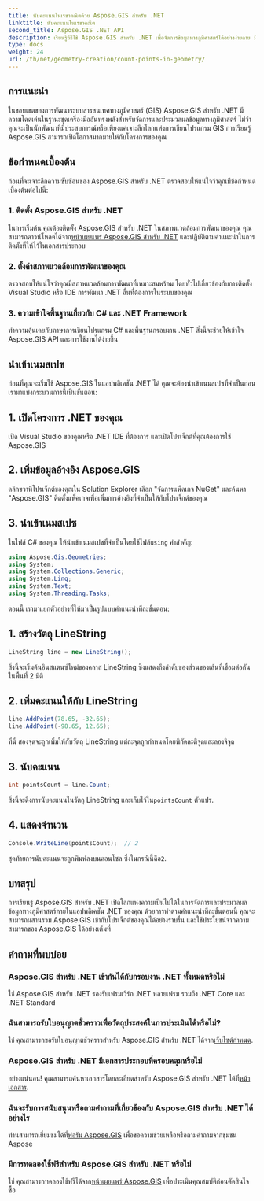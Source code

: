 ```yaml
---
title: นับคะแนนในเรขาคณิตด้วย Aspose.GIS สำหรับ .NET
linktitle: นับคะแนนในเรขาคณิต
second_title: Aspose.GIS .NET API
description: เรียนรู้วิธีใช้ Aspose.GIS สำหรับ .NET เพื่อจัดการข้อมูลทางภูมิศาสตร์ได้อย่างง่ายดาย มีบทช่วยสอนที่ครอบคลุม
type: docs
weight: 24
url: /th/net/geometry-creation/count-points-in-geometry/
---
```

## การแนะนำ
ในขอบเขตของการพัฒนาระบบสารสนเทศทางภูมิศาสตร์ (GIS) Aspose.GIS สำหรับ .NET มีความโดดเด่นในฐานะชุดเครื่องมืออันทรงพลังสำหรับจัดการและประมวลผลข้อมูลทางภูมิศาสตร์ ไม่ว่าคุณจะเป็นนักพัฒนาที่มีประสบการณ์หรือเพียงแค่เจาะลึกโลกแห่งการเขียนโปรแกรม GIS การเรียนรู้ Aspose.GIS สามารถเปิดโอกาสมากมายให้กับโครงการของคุณ
## ข้อกำหนดเบื้องต้น
ก่อนที่จะเจาะลึกความซับซ้อนของ Aspose.GIS สำหรับ .NET ตรวจสอบให้แน่ใจว่าคุณมีข้อกำหนดเบื้องต้นต่อไปนี้:
### 1. ติดตั้ง Aspose.GIS สำหรับ .NET
 ในการเริ่มต้น คุณต้องติดตั้ง Aspose.GIS สำหรับ .NET ในสภาพแวดล้อมการพัฒนาของคุณ คุณสามารถดาวน์โหลดได้จาก[หน้าเผยแพร่ Aspose.GIS สำหรับ .NET](https://releases.aspose.com/gis/net/) และปฏิบัติตามคำแนะนำในการติดตั้งที่ให้ไว้ในเอกสารประกอบ
### 2. ตั้งค่าสภาพแวดล้อมการพัฒนาของคุณ
ตรวจสอบให้แน่ใจว่าคุณมีสภาพแวดล้อมการพัฒนาที่เหมาะสมพร้อม โดยทั่วไปเกี่ยวข้องกับการติดตั้ง Visual Studio หรือ IDE การพัฒนา .NET อื่นที่ต้องการในระบบของคุณ
### 3. ความเข้าใจพื้นฐานเกี่ยวกับ C# และ .NET Framework
ทำความคุ้นเคยกับภาษาการเขียนโปรแกรม C# และพื้นฐานกรอบงาน .NET สิ่งนี้จะช่วยให้เข้าใจ Aspose.GIS API และการใช้งานได้ง่ายขึ้น

## นำเข้าเนมสเปซ
ก่อนที่คุณจะเริ่มใช้ Aspose.GIS ในแอปพลิเคชัน .NET ได้ คุณจะต้องนำเข้าเนมสเปซที่จำเป็นก่อน เรามาแบ่งกระบวนการนี้เป็นขั้นตอน:
## 1. เปิดโครงการ .NET ของคุณ
เปิด Visual Studio ของคุณหรือ .NET IDE ที่ต้องการ และเปิดโปรเจ็กต์ที่คุณต้องการใช้ Aspose.GIS
## 2. เพิ่มข้อมูลอ้างอิง Aspose.GIS
คลิกขวาที่โปรเจ็กต์ของคุณใน Solution Explorer เลือก "จัดการแพ็คเกจ NuGet" และค้นหา "Aspose.GIS" ติดตั้งแพ็คเกจเพื่อเพิ่มการอ้างอิงที่จำเป็นให้กับโปรเจ็กต์ของคุณ
## 3. นำเข้าเนมสเปซ
 ในไฟล์ C# ของคุณ ให้นำเข้าเนมสเปซที่จำเป็นโดยใช้ไฟล์`using` คำสำคัญ:
```csharp
using Aspose.Gis.Geometries;
using System;
using System.Collections.Generic;
using System.Linq;
using System.Text;
using System.Threading.Tasks;
```

ตอนนี้ เรามาแยกตัวอย่างที่ให้มาเป็นรูปแบบคำแนะนำทีละขั้นตอน:
## 1. สร้างวัตถุ LineString
```csharp
LineString line = new LineString();
```
สิ่งนี้จะเริ่มต้นอินสแตนซ์ใหม่ของคลาส LineString ซึ่งแสดงถึงลำดับของส่วนของเส้นที่เชื่อมต่อกันในพื้นที่ 2 มิติ
## 2. เพิ่มคะแนนให้กับ LineString
```csharp
line.AddPoint(78.65, -32.65);
line.AddPoint(-98.65, 12.65);
```
ที่นี่ สองจุดจะถูกเพิ่มให้กับวัตถุ LineString แต่ละจุดถูกกำหนดโดยพิกัดละติจูดและลองจิจูด
## 3. นับคะแนน
```csharp
int pointsCount = line.Count;
```
 สิ่งนี้จะดึงการนับคะแนนในวัตถุ LineString และเก็บไว้ใน`pointsCount` ตัวแปร.
## 4. แสดงจำนวน
```csharp
Console.WriteLine(pointsCount);  // 2
```
 สุดท้ายการนับคะแนนจะถูกพิมพ์ลงบนคอนโซล ซึ่งในกรณีนี้คือ`2`.

## บทสรุป
การเรียนรู้ Aspose.GIS สำหรับ .NET เปิดโลกแห่งความเป็นไปได้ในการจัดการและประมวลผลข้อมูลทางภูมิศาสตร์ภายในแอปพลิเคชัน .NET ของคุณ ด้วยการทำตามคำแนะนำทีละขั้นตอนนี้ คุณจะสามารถผสานรวม Aspose.GIS เข้ากับโปรเจ็กต์ของคุณได้อย่างราบรื่น และใช้ประโยชน์จากความสามารถของ Aspose.GIS ได้อย่างเต็มที่
## คำถามที่พบบ่อย
### Aspose.GIS สำหรับ .NET เข้ากันได้กับกรอบงาน .NET ทั้งหมดหรือไม่
ใช่ Aspose.GIS สำหรับ .NET รองรับเฟรมเวิร์ก .NET หลายเฟรม รวมถึง .NET Core และ .NET Standard
### ฉันสามารถรับใบอนุญาตชั่วคราวเพื่อวัตถุประสงค์ในการประเมินได้หรือไม่?
 ใช่ คุณสามารถขอรับใบอนุญาตชั่วคราวสำหรับ Aspose.GIS สำหรับ .NET ได้จาก[เว็บไซต์กำหนด](https://purchase.aspose.com/temporary-license/).
### Aspose.GIS สำหรับ .NET มีเอกสารประกอบที่ครอบคลุมหรือไม่
อย่างแน่นอน! คุณสามารถค้นหาเอกสารโดยละเอียดสำหรับ Aspose.GIS สำหรับ .NET ได้ที่[หน้าเอกสาร](https://reference.aspose.com/gis/net/).
### ฉันจะรับการสนับสนุนหรือถามคำถามที่เกี่ยวข้องกับ Aspose.GIS สำหรับ .NET ได้อย่างไร
 ท่านสามารถเยี่ยมชมได้ที่[ฟอรัม Aspose.GIS](https://forum.aspose.com/c/gis/33) เพื่อขอความช่วยเหลือหรือถามคำถามจากชุมชน Aspose
### มีการทดลองใช้ฟรีสำหรับ Aspose.GIS สำหรับ .NET หรือไม่
 ใช่ คุณสามารถทดลองใช้ฟรีได้จาก[หน้าเผยแพร่ Aspose.GIS](https://releases.aspose.com/) เพื่อประเมินคุณสมบัติก่อนตัดสินใจซื้อ
